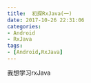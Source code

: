 ```yaml
---
title:  初探RxJava(一)
date: 2017-10-26 22:31:06
categories:
- Android
- RxJava
tags:
- [Android,RxJava]
---
```


我想学习rxJava